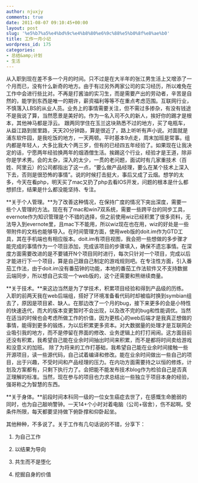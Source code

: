 ```yaml
---
author: njuxjy
comments: true
date: 2011-08-07 09:10:45+00:00
layout: post
slug: '%e5%b7%a5%e4%bd%9c%e4%b8%80%e6%9c%88%e5%b0%8f%e8%ae%b0'
title: 工作一月小记
wordpress_id: 175
categories:
- 总结&amp;计划
- 生活
---
```


从入职到现在差不多一个月的时间。只不过是在大半年的张江男生活上又增添了一个月而已，没有什么新奇的地方。由于有过另外两家公司的实习经历，所以难免在工作中会进行些比对。不再是打酱油的实习生，而是需要产出的劳动者，辛苦是自然的，能学到东西是唯一的期许，薪资福利等等不在重点考虑范围。互联网行业，不慎落入LBS的从业人员。业务上的事情需要关注，但不需过多掺杂，有没有钱途不是我说了算，当然愿景是美好的。作为一名入司不久的新人，挨好你的踢才是根本，其他神马都是浮云。
跟两同学住在玉兰这块熟悉不过的地方，买了电瓶车，从益江路到居里路，天天20分钟路，算是很近了，路上听听有声小说。对面就是浦东软件园，是我吃饭的地方，一天两顿。平时基本9点走，周末加班是常事。组内都是年轻人，大多比我大个两三岁，但有的已经四五年经验了。如果现在让我决定的话，宁愿两年经验换两年的烟酒僧生活。挨踢这个行业，经验才是王道，除非你是学术男。会的太杂，深入的太少，一贯的老问题，面试时有几家重技术（百姓、阿里云）的公司都指出了这一点，“要么做产品经理，要么在某个技术上深入下去，否则是很恐怖的事情”。说的时候打击挺大，事后又成了云烟。想学的太多，今天在看php，明天买了mac又扔了php去看IOS开发，问题的根本是什么都想抓住，结果是什么都没能坚持、专注。

**关于个人管理。**为了改善这种情况，在保持广度的情况下突出深度，需要一些个人管理的方法。现在有了mac和win7双系统，需要一些跨平台的同步工具，evernote作为知识管理是个不错的选择，但之前使用wiz已经积累了很多资料，无法导入到evernote里，且mac下不能用，所以wiz现在也在用，wiz的好处是一些带附件的文档也能够导入。在时间管理方面，使用web版的doit.im作为GTD工具，其在手机端也有相应版本。doit.im有项目视图，我会把一些想做的多步骤才能完成的事情作为一个项目添加，完成该项目的步骤填入，确保不遗忘事情。在深度方面需要改进的是不要铺开N个项目同时进行，每次只针对一个项目，完成以后才能进行下一个项目，算是自己跟自己制定的游戏规则吧。在专注性方面，引入番茄工作法，由于doit.im没有番茄钟的功能，本地的番茄工作法软件又不支持数据云端同步，所以想自己实现一个web版的，这个还需要和熊继续商量。

**关于技术。**来这边当然是为了学技术，积累项目经验和得到产品级的历练。入职的前两天我在web后端组，搭好了环境准备看代码时却被临时换到symbian组去了，原因是项目紧、缺人。在那边改了一个月的bug，接下来更多的会是小特性的快速迭代，而大的版本变更暂时不会出现，以及改不完的bug和性能调优。当然在适当的时候也会考虑所做工作的价值，因为更核心的web后端才是我真正想做的事情，能得到更多的锻炼，为以后积累更多资本。对大数据量的处理才是互联网企业吸引我的地方，而不是停留在界面的修改、业务逻辑上的打打闹闹。这方面目前还没有积累，我希望自己能在业余时间抽出时间来积累，而不是都将时间卖给游戏和没意义的加班。
除了为将来的工作打基础，我希望自己能在业余时间接触一些开源项目，读一些源代码，自己试着编译和修改。能在业余时间做出一些自己的项目，出于兴趣，不受时间和产品经理的压力。在内功方面需要持之以恒的修炼，计划及方案都有，只剩下执行力了。会把能不能发布技术blog作为检验自己是否真正理解的标准。当然，现在参与的项目也力求总结出一些独立于项目本身的经验，强哥称之为智慧的东西。

**关于身体。**前段时间本科同一级的一位女生癌症去世了，在感慨生命脆弱的同时，也为自己敲响警钟。一天14+个小时对着电脑（公司+宿舍），伤不起啊。受条件所限，每天都要坚持做下俯卧撑和仰卧起坐。

其他种种，不多说了。关于工作有几句话说的不错，分享下：



	
  1. 为自己工作

	
  2. 以结果为导向

	
  3. 共生而不是堕化

	
  4. 挖掘自身的价值


